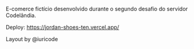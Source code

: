 E-comerce fictício desenvolvido durante o segundo desafio do servidor Codelândia.

Deploy: https://jordan-shoes-ten.vercel.app/

Layout by @iuricode